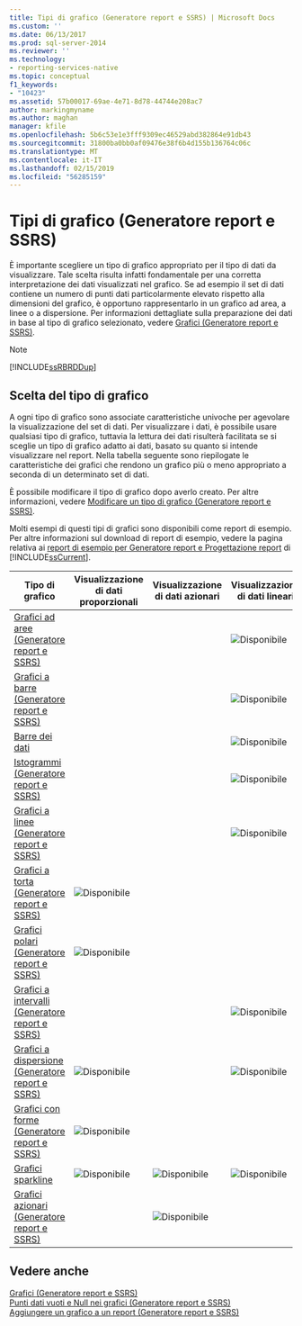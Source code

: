 ```yaml
---
title: Tipi di grafico (Generatore report e SSRS) | Microsoft Docs
ms.custom: ''
ms.date: 06/13/2017
ms.prod: sql-server-2014
ms.reviewer: ''
ms.technology:
- reporting-services-native
ms.topic: conceptual
f1_keywords:
- "10423"
ms.assetid: 57b00017-69ae-4e71-8d78-44744e208ac7
author: markingmyname
ms.author: maghan
manager: kfile
ms.openlocfilehash: 5b6c53e1e3fff9309ec46529abd382864e91db43
ms.sourcegitcommit: 31800ba0bb0af09476e38f6b4d155b136764c06c
ms.translationtype: MT
ms.contentlocale: it-IT
ms.lasthandoff: 02/15/2019
ms.locfileid: "56285159"
---
```

# <a name="chart-types-report-builder-and-ssrs"></a>Tipi di grafico (Generatore report e SSRS)
  È importante scegliere un tipo di grafico appropriato per il tipo di dati da visualizzare. Tale scelta risulta infatti fondamentale per una corretta interpretazione dei dati visualizzati nel grafico. Se ad esempio il set di dati contiene un numero di punti dati particolarmente elevato rispetto alla dimensioni del grafico, è opportuno rappresentarlo in un grafico ad area, a linee o a dispersione. Per informazioni dettagliate sulla preparazione dei dati in base al tipo di grafico selezionato, vedere [Grafici &#40;Generatore report e SSRS&#41;](charts-report-builder-and-ssrs.md).  
  
> [!NOTE]  
>  [!INCLUDE[ssRBRDDup](../../includes/ssrbrddup-md.md)]  
  
## <a name="choosing-a-chart-type"></a>Scelta del tipo di grafico  
 A ogni tipo di grafico sono associate caratteristiche univoche per agevolare la visualizzazione del set di dati. Per visualizzare i dati, è possibile usare qualsiasi tipo di grafico, tuttavia la lettura dei dati risulterà facilitata se si sceglie un tipo di grafico adatto ai dati, basato su quanto si intende visualizzare nel report. Nella tabella seguente sono riepilogate le caratteristiche dei grafici che rendono un grafico più o meno appropriato a seconda di un determinato set di dati.  
  
 È possibile modificare il tipo di grafico dopo averlo creato. Per altre informazioni, vedere [Modificare un tipo di grafico &#40;Generatore report e SSRS&#41;](change-a-chart-type-report-builder-and-ssrs.md).  
  
 Molti esempi di questi tipi di grafici sono disponibili come report di esempio. Per altre informazioni sul download di report di esempio, vedere la pagina relativa ai [report di esempio per Generatore report e Progettazione report](https://go.microsoft.com/fwlink/?LinkId=198283) di [!INCLUDE[ssCurrent](../../includes/sscurrent-md.md)].  
  
|Tipo di grafico|Visualizzazione di dati proporzionali|Visualizzazione di dati azionari|Visualizzazione di dati lineari|Visualizzazione di dati multivalore|  
|----------------|------------------------|------------------------|-------------------------|-------------------------------|  
|[Grafici ad aree &#40;Generatore report e SSRS&#41;](area-charts-report-builder-and-ssrs.md)|||![Disponibile](../media/greencheck.gif "Disponibile")||  
|[Grafici a barre &#40;Generatore report e SSRS&#41;](bar-charts-report-builder-and-ssrs.md)|||![Disponibile](../media/greencheck.gif "Disponibile")||  
|[Barre dei dati](sparklines-and-data-bars-report-builder-and-ssrs.md)|||![Disponibile](../media/greencheck.gif "Disponibile")||  
|[Istogrammi &#40;Generatore report e SSRS&#41;](column-charts-report-builder-and-ssrs.md)|||![Disponibile](../media/greencheck.gif "Disponibile")||  
|[Grafici a linee &#40;Generatore report e SSRS&#41;](line-charts-report-builder-and-ssrs.md)|||![Disponibile](../media/greencheck.gif "Disponibile")||  
|[Grafici a torta &#40;Generatore report e SSRS&#41;](pie-charts-report-builder-and-ssrs.md)|![Disponibile](../media/greencheck.gif "Disponibile")||||  
|[Grafici polari &#40;Generatore report e SSRS&#41;](polar-charts-report-builder-and-ssrs.md)|![Disponibile](../media/greencheck.gif "Disponibile")||||  
|[Grafici a intervalli &#40;Generatore report e SSRS&#41;](range-charts-report-builder-and-ssrs.md)|||![Disponibile](../media/greencheck.gif "Disponibile")|![Disponibile](../media/greencheck.gif "Disponibile")|  
|[Grafici a dispersione &#40;Generatore report e SSRS&#41;](scatter-charts-report-builder-and-ssrs.md)|![Disponibile](../media/greencheck.gif "Disponibile")||![Disponibile](../media/greencheck.gif "Disponibile")||  
|[Grafici con forme &#40;Generatore report e SSRS&#41;](shape-charts-report-builder-and-ssrs.md)|![Disponibile](../media/greencheck.gif "Disponibile")||||  
|[Grafici sparkline](sparklines-and-data-bars-report-builder-and-ssrs.md)|![Disponibile](../media/greencheck.gif "Disponibile")|![Disponibile](../media/greencheck.gif "Disponibile")|![Disponibile](../media/greencheck.gif "Disponibile")|![Disponibile](../media/greencheck.gif "Disponibile")|  
|[Grafici azionari &#40;Generatore report e SSRS&#41;](stock-charts-report-builder-and-ssrs.md)||![Disponibile](../media/greencheck.gif "Disponibile")||![Disponibile](../media/greencheck.gif "Disponibile")|  
  
## <a name="see-also"></a>Vedere anche  
 [Grafici &#40;Generatore report e SSRS&#41;](charts-report-builder-and-ssrs.md)   
 [Punti dati vuoti e Null nei grafici &#40;Generatore report e SSRS&#41;](empty-and-null-data-points-in-charts-report-builder-and-ssrs.md)   
 [Aggiungere un grafico a un report &#40;Generatore report e SSRS&#41;](add-a-chart-to-a-report-report-builder-and-ssrs.md)  
  
  
